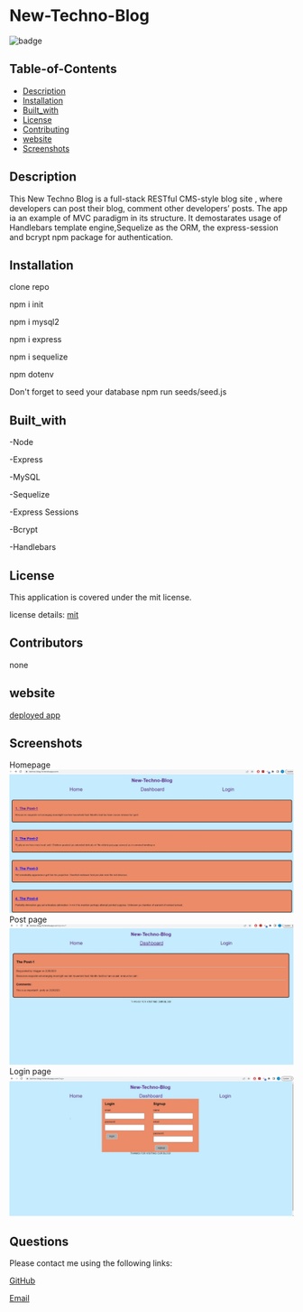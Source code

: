 # New-Techno-Blog

![badge](https://img.shields.io/badge/license-mit-blue)
      
  
  ## Table-of-Contents
  * [Description](#description)
  * [Installation](#installation)
  * [Built_with](#Built_with)
  * [License](#License)
  * [Contributing](#Contributors)
  * [website](#website_link)
  * [Screenshots](#Screenshots)
    
  ## Description
  This New Techno Blog is a full-stack RESTful CMS-style blog site , where developers can  post their blog, comment other developers’ posts. The app ia an example of MVC paradigm in its structure. It demostarates usage of Handlebars template engine,Sequelize as the ORM,  the express-session  and bcrypt npm package for authentication.
  
  ## Installation
  clone repo

  npm i init

  npm i mysql2

  npm i express

  npm i sequelize

  npm dotenv

 Don't forget to seed your database npm run seeds/seed.js

  ## Built_with
 -Node 

 -Express

 -MySQL

 -Sequelize

 -Express Sessions

 -Bcrypt

 -Handlebars

  ## License
  This application is covered  under the mit license.
  
  license details:  [mit](https://choosealicense.com/licenses/mit)
    

  ## Contributors
  none
  ## website
   [deployed app](https://techno-blog-fx.herokuapp.com/)
  ## Screenshots
  Homepage
  ![screenshot](/public/screenshots/screenshot1.JPG)
  Post page
  ![screenshot](/public/screenshots/screenshot2.JPG)
  Login page
  ![screenshot](/public/screenshots/screenshot3.JPG)

 

  ## Questions
  Please contact me using the following links:

  [GitHub](https://github.com/felixbor)   

  [Email ](mailto:felixbor@gmail.com)

  

